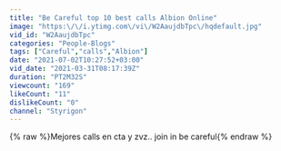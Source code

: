 ```yaml
---
title: "Be Careful top 10 best calls Albion Online"
image: "https:\/\/i.ytimg.com\/vi\/W2AaujdbTpc\/hqdefault.jpg"
vid_id: "W2AaujdbTpc"
categories: "People-Blogs"
tags: ["Careful","calls","Albion"]
date: "2021-07-02T10:27:52+03:00"
vid_date: "2021-03-31T08:17:39Z"
duration: "PT2M32S"
viewcount: "169"
likeCount: "11"
dislikeCount: "0"
channel: "Styrigon"
---
```

{% raw %}Mejores calls en cta y zvz.. join in be careful{% endraw %}
